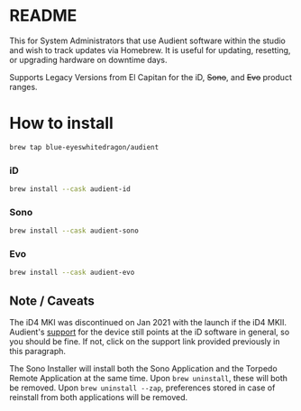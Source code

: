 # README

This for System Administrators that use Audient software within the studio and wish to track updates via Homebrew. It is useful for updating, resetting, or upgrading hardware on downtime days.

Supports Legacy Versions from El Capitan for the iD, <strike>Sono</strike>, and <strike>Evo</strike> product ranges.

# How to install

```zsh
brew tap blue-eyeswhitedragon/audient
```

### iD

```zsh
brew install --cask audient-id
```

### Sono

```zsh
brew install --cask audient-sono
```

### Evo

```zsh
brew install --cask audient-evo
```

## Note / Caveats

The iD4 MKI was discontinued on Jan 2021 with the launch if the iD4 MKII.
Audient's <a href="https://support.audient.com/hc/en-us/categories/201449766-iD4-MKI">support</a> for the device still points at the iD software in general, so you should be fine. If not, click on the support link provided previously in this paragraph.

The Sono Installer will install both the Sono Application and the Torpedo Remote Application at the same time. Upon `brew uninstall`, these will both be removed. Upon `brew uninstall --zap`, preferences stored in case of reinstall from both applications will be removed.
